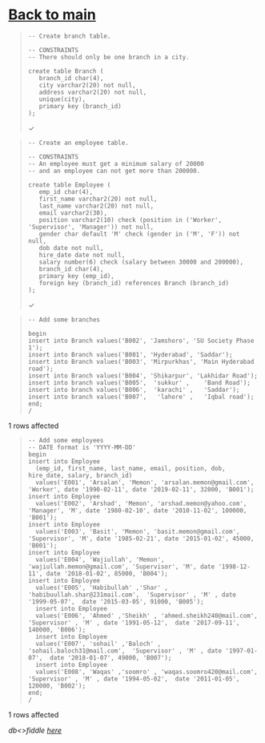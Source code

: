 # [Back to main](https://github.com/glaghari/database-assignement-2019)
<!-- -->
>     -- Create branch table.
>     
>     -- CONSTRAINTS
>     -- There should only be one branch in a city.
>     
>     create table Branch (
>        branch_id char(4),
>        city varchar2(20) not null,
>        address varchar2(20) not null,
>        unique(city),
>        primary key (branch_id)
>     );
> 
> ✓

<!-- -->
>     -- Create an employee table.
>     
>     -- CONSTRAINTS
>     -- An employee must get a minimum salary of 20000
>     -- and an employee can not get more than 200000.
>     
>     create table Employee (
>        emp_id char(4),
>        first_name varchar2(20) not null,
>        last_name varchar2(20) not null,
>        email varchar2(30),
>        position varchar2(10) check (position in ('Worker', 'Supervisor', 'Manager')) not null,
>        gender char default 'M' check (gender in ('M', 'F')) not null,
>        dob date not null,
>        hire_date date not null,
>        salary number(6) check (salary between 30000 and 200000),
>        branch_id char(4),
>        primary key (emp_id),
>        foreign key (branch_id) references Branch (branch_id)
>     );
> 
> ✓

<!-- -->
>     -- Add some branches
>     
>     begin
>     insert into Branch values('B002', 'Jamshoro', 'SU Society Phase 1');
>     insert into Branch values('B001', 'Hyderabad', 'Saddar');
>     insert into Branch values('B003', 'Mirpurkhas', 'Main Hyderabad road');
>     insert into Branch values('B004', 'Shikarpur', 'Lakhidar Road');
>     insert into branch values('B005',  'sukkur' ,    'Band Road');
>     insert into branch values('B006',  'karachi' ,   'Saddar');
>     insert into branch values('B007',   'lahore' ,   'Iqbal road'); 
>     end;
>     /

> 
1 rows affected

<!-- -->
>     -- Add some employees
>     -- DATE format is 'YYYY-MM-DD'
>     begin
>     insert into Employee
>       (emp_id, first_name, last_name, email, position, dob, hire_date, salary, branch_id)
>       values('E001', 'Arsalan', 'Memon', 'arsalan.memon@gmail.com', 'Worker', date '1990-02-11', date '2019-02-11', 32000, 'B001');
>     insert into Employee
>       values('E002', 'Arshad', 'Memon', 'arshad.memon@yahoo.com', 'Manager', 'M', date '1980-02-10', date '2010-11-02', 100000, 'B001');
>     insert into Employee
>       values('E003', 'Basit', 'Memon', 'basit.memon@gmail.com', 'Supervisor', 'M', date '1985-02-21', date '2015-01-02', 45000, 'B001');
>     insert into Employee
>       values('E004', 'Wajiullah', 'Memon', 'wajiullah.memon@gmail.com', 'Supervisor', 'M', date '1998-12-11', date '2018-01-02', 85000, 'B004');
>     insert into Employee 
>       values('E005', 'Habibullah' ,'Shar' , 'habibuullah.shar@231mail.com',  'Supervisor' , 'M' , date '1999-05-07',  date '2015-03-05', 91000, 'B005');
>       insert into Employee 
>       values('E006', 'Ahmed' ,'Sheikh' , 'ahmed.sheikh240@mail.com',  'Supervisor' , 'M' , date '1991-05-12',  date '2017-09-11', 140000, 'B006');
>       insert into Employee 
>       values('E007', 'sohail' ,'Baloch' , 'sohail.baloch31@mail.com',  'Supervisor' , 'M' , date '1997-01-07',  date '2018-01-07', 49000, 'B007');
>       insert into Employee 
>       values('E008', 'Waqas' ,'soomro' , 'waqas.soomro420@mail.com',  'Supervisor' , 'M' , date '1994-05-02',  date '2011-01-05', 120000, 'B002');
>     end;
>     /
> 
1 rows affected

*db<>fiddle [here](https://dbfiddle.uk/?rdbms=oracle_11.2&fiddle=37b7c77ef4762007799d42ba73244e8d)*

